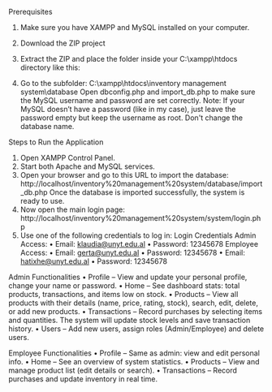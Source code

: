 Prerequisites
1.	Make sure you have XAMPP and MySQL installed on your computer.
2.	Download the ZIP project
3.	Extract the ZIP and place the folder inside your C:\xampp\htdocs directory like this:
 
4.	Go to the subfolder:
C:\xampp\htdocs\inventory management system\database
Open dbconfig.php and import_db.php to make sure the MySQL username and password are set correctly.
Note: If your MySQL doesn’t have a password (like in my case), just leave the password empty but keep the username as root. Don't change the database name.
 

Steps to Run the Application
1.	Open XAMPP Control Panel.
2.	Start both Apache and MySQL services.
3.	Open your browser and go to this URL to import the database:
http://localhost/inventory%20management%20system/database/import_db.php
Once the database is imported successfully, the system is ready to use.
4.	Now open the main login page: http://localhost/inventory%20management%20system/system/login.php
5.	Use one of the following credentials to log in:
Login Credentials
Admin Access:
•	Email: klaudia@unyt.edu.al
•	Password: 12345678
Employee Access:
•	Email: gerta@unyt.edu.al
•	Password: 12345678
•	Email: hatixhe@unyt.edu.al
•	Password: 12345678

Admin Functionalities
•	Profile – View and update your personal profile, change your name or password.
•	Home – See dashboard stats: total products, transactions, and items low on stock.
•	Products – View all products with their details (name, price, rating, stock), search, edit, delete, or add new products.
•	Transactions – Record purchases by selecting items and quantities. The system will update stock levels and save transaction history.
•	Users – Add new users, assign roles (Admin/Employee) and delete users.

Employee Functionalities
•	Profile – Same as admin: view and edit personal info.
•	Home – See an overview of system statistics.
•	Products – View and manage product list (edit details or search).
•	Transactions – Record purchases and update inventory in real time.

